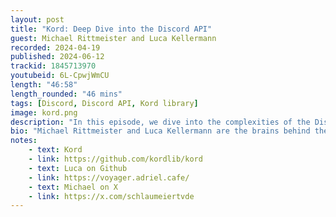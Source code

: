 ```yaml
---
layout: post
title: "Kord: Deep Dive into the Discord API"
guest: Michael Rittmeister and Luca Kellermann
recorded: 2024-04-19
published: 2024-06-12
trackid: 1845713970
youtubeid: 6L-CpwjWmCU
length: "46:58"
length_rounded: "46 mins"
tags: [Discord, Discord API, Kord library]
image: kord.png
description: "In this episode, we dive into the complexities of the Discord API, the importance of WebSockets, and the challenges and strategies in building and maintaining a modularized library. We also explore the future of Kord, including their move towards native support and the ongoing effort to keep up with Discord's evolving features. Whether you're a Kotlin enthusiast or a Discord bot developer, this episode is packed with valuable insights and practical advice."
bio: "Michael Rittmeister and Luca Kellermann are the brains behind the Kord library."
notes:
    - text: Kord
    - link: https://github.com/kordlib/kord
    - text: Luca on Github
    - link: https://voyager.adriel.cafe/ 
    - text: Michael on X
    - link: https://x.com/schlaumeiertvde
---
```

